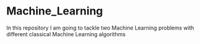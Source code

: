 # Machine_Learning

In this repository I am going to tackle two Machine Learning problems with different classical Machine Learning algorithms 
